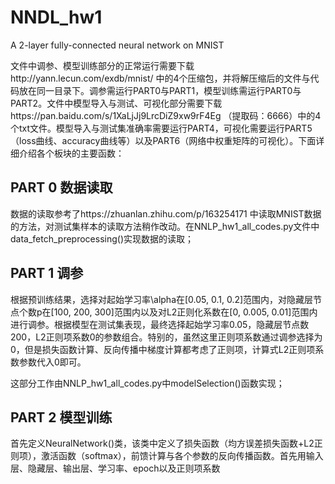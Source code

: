 # NNDL_hw1
A 2-layer fully-connected neural network on MNIST

文件中调参、模型训练部分的正常运行需要下载http://yann.lecun.com/exdb/mnist/ 中的4个压缩包，并将解压缩后的文件与代码放在同一目录下。调参需运行PART0与PART1，模型训练需运行PART0与PART2。文件中模型导入与测试、可视化部分需要下载https://pan.baidu.com/s/1XaLjJj9LrcDiZ9xw9rF4Eg （提取码：6666）中的4个txt文件。模型导入与测试集准确率需要运行PART4，可视化需要运行PART5（loss曲线、accuracy曲线等）以及PART6（网络中权重矩阵的可视化）。下面详细介绍各个板块的主要函数：

## PART 0 数据读取
数据的读取参考了https://zhuanlan.zhihu.com/p/163254171 中读取MNIST数据的方法，对测试集样本的读取方法稍作改动。在NNLP_hw1_all_codes.py文件中data_fetch_preprocessing()实现数据的读取；

## PART 1 调参
根据预训练结果，选择对起始学习率\alpha在[0.05, 0.1, 0.2]范围内，对隐藏层节点个数p在[100, 200, 300]范围内以及对L2正则化系数在[0, 0.005, 0.01]范围内进行调参。根据模型在测试集表现，最终选择起始学习率0.05，隐藏层节点数200，L2正则项系数0的参数组合。特别的，虽然这里正则项系数通过调参选择为0，但是损失函数计算、反向传播中梯度计算都考虑了正则项，计算式L2正则项系数参数代入0即可。

这部分工作由NNLP_hw1_all_codes.py中modelSelection()函数实现；

## PART 2 模型训练
首先定义NeuralNetwork()类，该类中定义了损失函数（均方误差损失函数+L2正则项），激活函数（softmax），前馈计算与各个参数的反向传播函数。首先用输入层、隐藏层、输出层、学习率、epoch以及正则项系数
